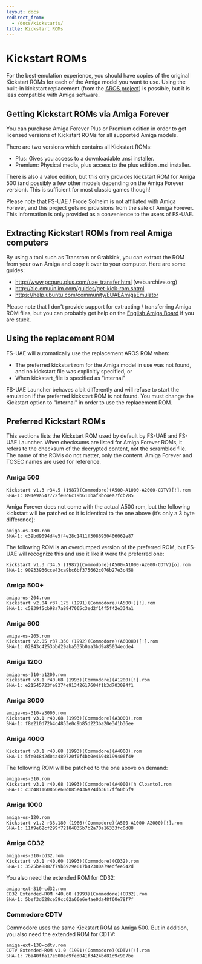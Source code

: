 ```yaml
---
layout: docs
redirect_from:
  - /docs/kickstarts/
title: Kickstart ROMs
---
```


# Kickstart ROMs

For the best emulation experience, you should have copies of the original Kickstart ROMs for each of the Amiga model you want to use. Using the built-in kickstart replacement (from the [AROS project](https://aros.sourceforge.io/)) is possible, but it is less compatible with Amiga software.

## Getting Kickstart ROMs via Amiga Forever

You can purchase Amiga Forever Plus or Premium edition in order to get licensed versions of Kickstart ROMs for all supported Amiga models.

There are two versions which contains all Kickstart ROMs:

- Plus: Gives you access to a downloadable .msi installer.
- Premium: Physical media, plus access to the plus edition .msi installer.

There is also a value edition, but this only provides kickstart ROM for Amiga 500 (and possibly a few other models depending on the Amiga Forever version). This is sufficient for most classic games though!

Please note that FS-UAE / Frode Solheim is not affiliated with Amiga Forever, and this project gets no provisions from the sale of Amiga Forever. This information is only provided as a convenience to the users of FS-UAE.

## Extracting Kickstart ROMs from real Amiga computers

By using a tool such as Transrom or Grabkick, you can extract the ROM from your own Amiga and copy it over to your computer. Here are some guides:

- http://www.pcguru.plus.com/uae_transfer.html (web.archive.org)
- http://ale.emuunlim.com/guides/get-kick-rom.shtml
- https://help.ubuntu.com/community/EUAEAmigaEmulator

Please note that I don’t provide support for extracting / transferring Amiga ROM files, but you can probably get help on the [English Amiga Board](http://eab.abime.net/) if you are stuck.

## Using the replacement ROM

FS-UAE will automatically use the replacement AROS ROM when:

- The preferred kickstart rom for the Amiga model in use was not found, and no kickstart file was explicitly specified, or
- When kickstart_file is specified as “internal”

FS-UAE Launcher behaves a bit differently and will refuse to start the emulation if the preferred kickstart ROM is not found. You must change the Kickstart option to "Internal" in order to use the replacement ROM.

## Preferred Kickstart ROMs

This sections lists the Kickstart ROM used by default by FS-UAE and FS-UAE Launcher. When checksums are listed for Amiga Forever ROMs, it refers to the checksum of the decrypted content, not the scrambled file. The name of the ROMs do not matter, only the content. Amiga Forever and TOSEC names are used for reference.

### Amiga 500

    Kickstart v1.3 r34.5 (1987)(Commodore)(A500-A1000-A2000-CDTV)[!].rom
    SHA-1: 891e9a547772fe0c6c19b610baf8bc4ea7fcb785

Amiga Forever does not come with the actual A500 rom, but the following kickstart will be patched so it is identical to the one above (it’s only a 3 byte difference):

    amiga-os-130.rom
    SHA-1: c39bd9094d4e5f4e28c1411f3086950406062e87

The following ROM is an overdumped version of the preferred ROM, but FS-UAE will recognize this and use it like it were the preferred one:

    Kickstart v1.3 r34.5 (1987)(Commodore)(A500-A1000-A2000-CDTV)[o].rom
    SHA-1: 90933936cce43ca9bc6bf375662c076b27e3c458

### Amiga 500+

    amiga-os-204.rom
    Kickstart v2.04 r37.175 (1991)(Commodore)(A500+)[!].rom
    SHA-1: c5839f5cb98a7a8947065c3ed2f14f5f42e334a1

### Amiga 600

    amiga-os-205.rom
    Kickstart v2.05 r37.350 (1992)(Commodore)(A600HD)[!].rom
    SHA-1: 02843c4253bbd29aba535b0aa3bd9a85034ecde4

### Amiga 1200

    amiga-os-310-a1200.rom
    Kickstart v3.1 r40.68 (1993)(Commodore)(A1200)[!].rom
    SHA-1: e21545723fe8374e91342617604f1b3d703094f1

### Amiga 3000

    amiga-os-310-a3000.rom
    Kickstart v3.1 r40.68 (1993)(Commodore)(A3000).rom
    SHA-1: f8e210d72b4c4853e0c9b85d223ba20e3d1b36ee

### Amiga 4000

    Kickstart v3.1 r40.68 (1993)(Commodore)(A4000).rom
    SHA-1: 5fe04842d04a489720f0f4bb0e46948199406f49

The following ROM will be patched to the one above on demand:

    amiga-os-310.rom
    Kickstart v3.1 r40.68 (1993)(Commodore)(A4000)[h Cloanto].rom
    SHA-1: c3c481160866e60d085e436a24db3617ff60b5f9

### Amiga 1000

    amiga-os-120.rom
    Kickstart v1.2 r33.180 (1986)(Commodore)(A500-A1000-A2000)[!].rom
    SHA-1: 11f9e62cf299f72184835b7b2a70a16333fc0d88

### Amiga CD32

    amiga-os-310-cd32.rom
    Kickstart v3.1 r40.60 (1993)(Commodore)(CD32).rom
    SHA-1: 3525be8887f79b5929e017b42380a79edfee542d

You also need the extended ROM for CD32:

    amiga-ext-310-cd32.rom
    CD32 Extended-ROM r40.60 (1993)(Commodore)(CD32).rom
    SHA-1: 5bef3d628ce59cc02a66e6e4ae0da48f60e78f7f

### Commodore CDTV

Commodore uses the same Kickstart ROM as Amiga 500. But in addition, you also need the extended ROM for CDTV:

    amiga-ext-130-cdtv.rom
    CDTV Extended-ROM v1.0 (1991)(Commodore)(CDTV)[!].rom
    SHA-1: 7ba40ffa17e500ed9fed041f3424bd81d9c907be
